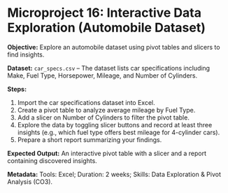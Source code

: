 # Microproject 16: Interactive Data Exploration (Automobile Dataset)

**Objective:** Explore an automobile dataset using pivot tables and slicers to find insights.

**Dataset:** `car_specs.csv` – The dataset lists car specifications including Make, Fuel Type, Horsepower, Mileage, and Number of Cylinders.

**Steps:**
1. Import the car specifications dataset into Excel.
2. Create a pivot table to analyze average mileage by Fuel Type.
3. Add a slicer on Number of Cylinders to filter the pivot table.
4. Explore the data by toggling slicer buttons and record at least three insights (e.g., which fuel type offers best mileage for 4-cylinder cars).
5. Prepare a short report summarizing your findings.

**Expected Output:** An interactive pivot table with a slicer and a report containing discovered insights.

**Metadata:** Tools: Excel; Duration: 2 weeks; Skills: Data Exploration & Pivot Analysis (CO3).